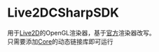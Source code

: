 # Live2DCSharpSDK
用于[Live2D](https://www.live2d.com/)的OpenGL渲染器，基于[官方](https://github.com/Live2D/CubismNativeSamples)渲染器改写。  
只需要添加[Core](https://www.live2d.com/download/cubism-sdk/download-native/)的动态链接库即可运行
